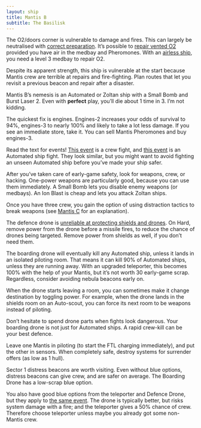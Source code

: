 ```yaml
---
layout: ship
title: Mantis B
subtitle: The Basilisk
---
```

The O2/doors corner is vulnerable to damage and fires. This can largely be neutralised with [correct preparation](https://www.youtube.com/watch?v=YWE89mQGzrA). It’s possible to [repair vented O2](https://www.youtube.com/watch?v=5SEw_KXdtpk&t=470s) provided you have air in the medbay and Pheromones. With an [airless ship](https://www.youtube.com/watch?v=5SEw_KXdtpk&t=942s), you need a level 3 medbay to repair O2.

Despite its apparent strength, this ship is vulnerable at the start because Mantis crew are terrible at repairs and fire-fighting. Plan routes that let you revisit a previous beacon and repair after a disaster.

Mantis B’s nemesis is an Automated or Zoltan ship with a Small Bomb and Burst Laser 2. Even with **perfect** play, you’ll die about 1 time in 3. I’m not kidding.

The quickest fix is engines. Engines-2 increases your odds of survival to 94%, engines-3 to nearly 100% and likely to take a lot less damage. If you see an immediate store, take it. You can sell Mantis Pheromones and buy engines-3.

Read the text for events! [This event](https://ftl.fandom.com/wiki/Federation_Ship_in_need_of_Aid) is a crew fight, and [this event](https://ftl.fandom.com/wiki/Rebel_Scout_Pursuing_Civilian_Ship) is an Automated ship fight. They look similar, but you might want to avoid fighting an unseen Automated ship before you’ve made your ship safer.

After you’ve taken care of early-game safety, look for weapons, crew, or hacking. One-power weapons are particularly good, because you can use them immediately. A Small Bomb lets you disable enemy weapons (or medbays). An Ion Blast is cheap and lets you attack Zoltan ships.

Once you have three crew, you gain the option of using distraction tactics to break weapons (see [Mantis C](/mantis-c) for an explanation).

The defence drone is [unreliable at protecting shields and drones](https://i.imgur.com/qSlV6gW.jpg). On Hard, remove power from the drone before a missile fires, to reduce the chance of drones being targeted. Remove power from shields as well, if you don’t need them.

The boarding drone will eventually kill any Automated ship, unless it lands in an isolated piloting room. That means it can kill 90% of Automated ships, unless they are running away. With an upgraded teleporter, this becomes 100% with the help of your Mantis, but it’s not worth 30 early-game scrap. Regardless, consider avoiding nebula beacons early on.

When the drone starts leaving a room, you can sometimes make it change destination by toggling power. For example, when the drone lands in the shields room on an Auto-scout, you can force its next room to be weapons instead of piloting.

Don’t hesitate to spend drone parts when fights look dangerous. Your boarding drone is not just for Automated ships. A rapid crew-kill can be your best defence.

Leave one Mantis in piloting (to start the FTL charging immediately), and put the other in sensors. When completely safe, destroy systems for surrender offers (as low as 1 hull).

Sector 1 distress beacons are worth visiting. Even without blue options, distress beacons can give crew, and are safer on average. The Boarding Drone has a low-scrap blue option.

You also have good blue options from the teleporter and Defence Drone, but they apply to [the same event](https://ftl.fandom.com/wiki/Small_Asteroid_Belt_Distress_Beacon). The drone is typically better, but risks system damage with a fire; and the teleporter gives a 50% chance of crew. Therefore choose teleporter unless maybe you already got some non-Mantis crew.